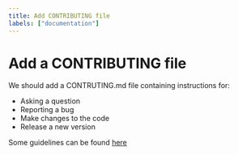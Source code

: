 ```yaml
---
title: Add CONTRIBUTING file
labels: ["documentation"]
---
```


# Add a CONTRIBUTING file

We should add a CONTRUTING.md file containing instructions for:

- Asking a question
- Reporting a bug
- Make changes to the code
- Release a new version

Some guidelines can be found [here](https://docs.github.com/en/communities/setting-up-your-project-for-healthy-contributions/setting-guidelines-for-repository-contributors)
